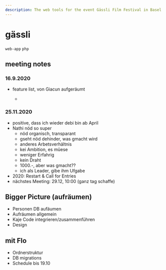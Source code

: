 ```yaml
---
description: The web tools for the event Gässli Film Festival in Basel.
---
```


# gässli

`web-app` `php`

## meeting notes

### 16.9.2020

* feature list, von Giacun aufgeräumt

  -

### 25.11.2020

* positive, dass ich wieder debi bin ab April
* Nathi nöd so super
  * nöd organisch, transparant
  * gseht nöd dehinder, was gmacht wird
  * anderes Arbetsverhältnis
  * kei Ambition, es müese
  * weniger Erfahrig
  * kein Draht
  * 1000.-, aber was gmacht??
  * ich als Leader, gibe ihm Ufgabe
* 2020: Restart & Call for Entries
* nächstes Meeting: 29.12, 10:00 \(ganz tag schaffe\)

## Bigger Picture \(aufräumen\)

* Personen DB aufäumen
* Aufräumen allgemein
* Kaje Code integrieren/zusammenführen
* Design

## mit Flo

* Ordnerstruktur
* DB migrations
* Schedule bis 19.10

